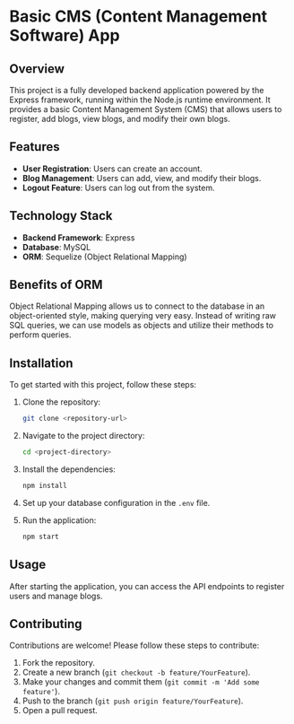 # Basic CMS (Content Management Software) App

## Overview

This project is a fully developed backend application powered by the Express framework, running within the Node.js runtime environment. It provides a basic Content Management System (CMS) that allows users to register, add blogs, view blogs, and modify their own blogs.

## Features

- **User Registration**: Users can create an account.
- **Blog Management**: Users can add, view, and modify their blogs.
- **Logout Feature**: Users can log out from the system.

## Technology Stack

- **Backend Framework**: Express
- **Database**: MySQL
- **ORM**: Sequelize (Object Relational Mapping)

## Benefits of ORM

Object Relational Mapping allows us to connect to the database in an object-oriented style, making querying very easy. Instead of writing raw SQL queries, we can use models as objects and utilize their methods to perform queries.

## Installation

To get started with this project, follow these steps:

1. Clone the repository:

   ```bash
   git clone <repository-url>
   ```

2. Navigate to the project directory:

   ```bash
   cd <project-directory>
   ```

3. Install the dependencies:

   ```bash
   npm install
   ```

4. Set up your database configuration in the `.env` file.

5. Run the application:
   ```bash
   npm start
   ```

## Usage

After starting the application, you can access the API endpoints to register users and manage blogs.

## Contributing

Contributions are welcome! Please follow these steps to contribute:

1. Fork the repository.
2. Create a new branch (`git checkout -b feature/YourFeature`).
3. Make your changes and commit them (`git commit -m 'Add some feature'`).
4. Push to the branch (`git push origin feature/YourFeature`).
5. Open a pull request.

